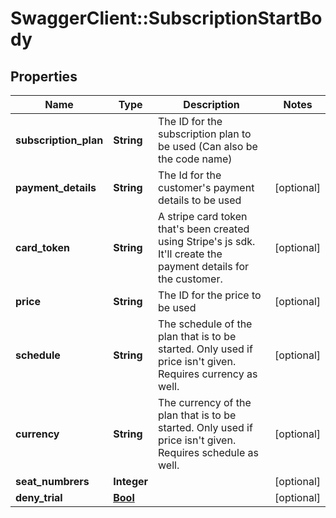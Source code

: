 # SwaggerClient::SubscriptionStartBody

## Properties
Name | Type | Description | Notes
------------ | ------------- | ------------- | -------------
**subscription_plan** | **String** | The ID for the subscription plan to be used (Can also be the code name) | 
**payment_details** | **String** | The Id for the customer&#x27;s payment details to be used | [optional] 
**card_token** | **String** | A stripe card token that&#x27;s been created using Stripe&#x27;s js sdk. It&#x27;ll create the payment details for the customer. | [optional] 
**price** | **String** | The ID for the price to be used | [optional] 
**schedule** | **String** | The schedule of the plan that is to be started. Only used if price isn&#x27;t given. Requires currency as well. | [optional] 
**currency** | **String** | The currency of the plan that is to be started. Only used if price isn&#x27;t given. Requires schedule as well. | [optional] 
**seat_numbrers** | **Integer** |  | [optional] 
**deny_trial** | [**Bool**](Bool.md) |  | [optional] 

